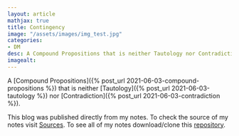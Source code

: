 ```yaml
---
layout: article
mathjax: true
title: Contingency
image: "/assets/images/img_test.jpg"
categories:
- DM
desc: A Compound Propositions that is neither Tautology nor Contradiction. 
imagealt: 
---
```


A [Compound Propositions]({% post_url 2021-06-03-compound-propositions %}) that is neither [Tautology]({% post_url 2021-06-03-tautology %}) nor [Contradiction]({% post_url 2021-06-03-contradiction %}).

This blog was published directly from my notes.
To check the source of my notes visit [Sources](sources.html).
To see all of my notes download/clone this [repository](https://github.com/bovem/CS).